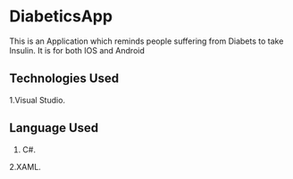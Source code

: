 # DiabeticsApp

This is an Application which reminds people suffering from Diabets to take Insulin. It is for both IOS and Android 

## Technologies Used
1.Visual Studio.


## Language Used
1. C#.

2.XAML.

